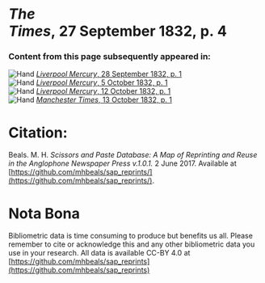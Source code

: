 # *The Times*, 27 September 1832, p. 4  
  
### Content from this page subsequently appeared in:  
![Hand](http://scissorsandpaste.net/wp-content/uploads/2017/06/smallhandpointer.png) [*Liverpool Mercury*, 28 September 1832, p. 1](https://mhbeals.github.io/sap_html/Liverpool-Mercury/Liverpool-Mercury-28-September-1832-p-1)  
![Hand](http://scissorsandpaste.net/wp-content/uploads/2017/06/smallhandpointer.png) [*Liverpool Mercury*, 5 October 1832, p. 1](https://mhbeals.github.io/sap_html/Liverpool-Mercury/Liverpool-Mercury-5-October-1832-p-1)  
![Hand](http://scissorsandpaste.net/wp-content/uploads/2017/06/smallhandpointer.png) [*Liverpool Mercury*, 12 October 1832, p. 1](https://mhbeals.github.io/sap_html/Liverpool-Mercury/Liverpool-Mercury-12-October-1832-p-1)  
![Hand](http://scissorsandpaste.net/wp-content/uploads/2017/06/smallhandpointer.png) [*Manchester Times*, 13 October 1832, p. 1](https://mhbeals.github.io/sap_html/Manchester-Times/Manchester-Times-13-October-1832-p-1)  


# Citation: 

Beals. M. H. *Scissors and Paste Database: A Map of Reprinting and Reuse in the Anglophone Newspaper Press v.1.0.1.* 2 June 2017. Available at [https://github.com/mhbeals/sap_reprints/](https://github.com/mhbeals/sap_reprints/). 

# Nota Bona

Bibliometric data is time consuming to produce but benefits us all. Please remember to cite or acknowledge this and any other bibliometric data you use in your research. All data is available CC-BY 4.0 at [https://github.com/mhbeals/sap_reprints](https://github.com/mhbeals/sap_reprints)